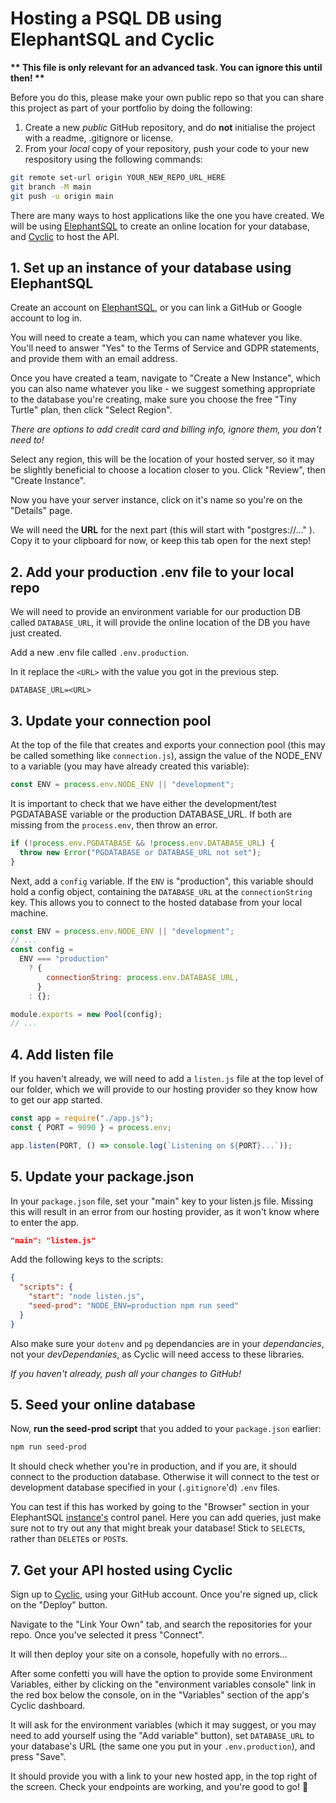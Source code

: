 # Hosting a PSQL DB using ElephantSQL and Cyclic

**\*\* This file is only relevant for an advanced task. You can ignore this until then! \*\***

Before you do this, please make your own public repo so that you can share this project as part of your portfolio by doing the following:

1. Create a new _public_ GitHub repository, and do **not** initialise the project with a readme, .gitignore or license.
2. From your _local_ copy of your repository, push your code to your new respository using the following commands:

```bash
git remote set-url origin YOUR_NEW_REPO_URL_HERE
git branch -M main
git push -u origin main
```

There are many ways to host applications like the one you have created. We will be using [ElephantSQL](https://www.elephantsql.com/) to create an online location for your database, and [Cyclic](https://www.cyclic.sh/) to host the API.

## 1. Set up an instance of your database using ElephantSQL

Create an account on [ElephantSQL](https://www.elephantsql.com/), or you can link a GitHub or Google account to log in.

You will need to create a team, which you can name whatever you like. You'll need to answer "Yes" to the Terms of Service and GDPR statements, and provide them with an email address.

Once you have created a team, navigate to "Create a New Instance", which you can also name whatever you like - we suggest something appropriate to the database you're creating, make sure you choose the free "Tiny Turtle" plan, then click "Select Region".

_There are options to add credit card and billing info, ignore them, you don't need to!_

Select any region, this will be the location of your hosted server, so it may be slightly beneficial to choose a location closer to you. Click "Review", then "Create Instance".

Now you have your server instance, click on it's name so you're on the "Details" page.

We will need the **URL** for the next part (this will start with "postgres://..." ). Copy it to your clipboard for now, or keep this tab open for the next step!

## 2. Add your production .env file to your local repo

We will need to provide an environment variable for our production DB called `DATABASE_URL`, it will provide the online location of the DB you have just created.

Add a new .env file called `.env.production`.

In it replace the `<URL>` with the value you got in the previous step.

```
DATABASE_URL=<URL>
```

## 3. Update your connection pool

At the top of the file that creates and exports your connection pool (this may be called something like `connection.js`), assign the value of the NODE_ENV to a variable (you may have already created this variable):

```js
const ENV = process.env.NODE_ENV || "development";
```

It is important to check that we have either the development/test PGDATABASE variable or the production DATABASE_URL. If both are missing from the `process.env`, then throw an error.

```js
if (!process.env.PGDATABASE && !process.env.DATABASE_URL) {
  throw new Error("PGDATABASE or DATABASE_URL not set");
}
```

Next, add a `config` variable. If the `ENV` is "production", this variable should hold a config object, containing the `DATABASE_URL` at the `connectionString` key. This allows you to connect to the hosted database from your local machine.

```js
const ENV = process.env.NODE_ENV || "development";
// ...
const config =
  ENV === "production"
    ? {
        connectionString: process.env.DATABASE_URL,
      }
    : {};

module.exports = new Pool(config);
// ...
```

## 4. Add listen file

If you haven't already, we will need to add a `listen.js` file at the top level of our folder, which we will provide to our hosting provider so they know how to get our app started.

```js
const app = require("./app.js");
const { PORT = 9090 } = process.env;

app.listen(PORT, () => console.log(`Listening on ${PORT}...`));
```

## 5. Update your package.json

In your `package.json` file, set your "main" key to your listen.js file. Missing this will result in an error from our hosting provider, as it won't know where to enter the app.

```json
"main": "listen.js"
```

Add the following keys to the scripts:

```json
{
  "scripts": {
    "start": "node listen.js",
    "seed-prod": "NODE_ENV=production npm run seed"
  }
}
```

Also make sure your `dotenv` and `pg` dependancies are in your _dependancies_, not your _devDependanies_, as Cyclic will need access to these libraries.

_If you haven't already, push all your changes to GitHub!_

## 5. Seed your online database

Now, **run the seed-prod script** that you added to your `package.json` earlier:

```bash
npm run seed-prod
```

It should check whether you're in production, and if you are, it should connect to the production database. Otherwise it will connect to the test or development database specified in your (`.gitignore`'d) `.env` files.

You can test if this has worked by going to the "Browser" section in your ElephantSQL [instance's](https://customer.elephantsql.com/instance) control panel. Here you can add queries, just make sure not to try out any that might break your database! Stick to `SELECT`s, rather than `DELETE`s or `POST`s.

## 7. Get your API hosted using Cyclic

Sign up to [Cyclic](https://www.cyclic.sh/), using your GitHub account. Once you're signed up, click on the "Deploy" button.

Navigate to the "Link Your Own" tab, and search the repositories for your repo. Once you've selected it press "Connect".

It will then deploy your site on a console, hopefully with no errors...

After some confetti you will have the option to provide some Environment Variables, either by clicking on the "environment variables console" link in the red box below the console, on in the "Variables" section of the app's Cyclic dashboard.

It will ask for the environment variables (which it may suggest, or you may need to add yourself using the "Add variable" button), set `DATABASE_URL` to your database's URL (the same one you put in your `.env.production`), and press "Save".

It should provide you with a link to your new hosted app, in the top right of the screen. Check your endpoints are working, and you're good to go! 🎉
